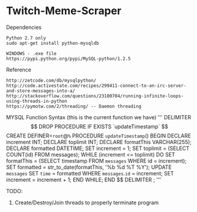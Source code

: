 # Twitch-Meme-Scraper
Dependencies
```
Python 2.7 only
sudo apt-get install python-mysqldb

WINDOWS - .exe file
https://pypi.python.org/pypi/MySQL-python/1.2.5

```

Reference
```
http://zetcode.com/db/mysqlpython/
http://code.activestate.com/recipes/299411-connect-to-an-irc-server-and-store-messages-into-a/
http://stackoverflow.com/questions/23100704/running-infinite-loops-using-threads-in-python
https://pymotw.com/2/threading/ -- Daemon threading

```
MYSQL Function Syntax
(this is the current function we have)
'''
DELIMITER $$
DROP PROCEDURE IF EXISTS `updateTimestamp` $$
CREATE DEFINER=`root`@`%` PROCEDURE `updateTimestamp`()
BEGIN
DECLARE increment INT;
DECLARE toplimit INT;
DECLARE formatThis VARCHAR(255);
DECLARE formatted DATETIME;
SET increment = 1;
SET toplimit = (SELECT COUNT(id) FROM messages);
WHILE (increment <= toplimit) DO
    SET formatThis = (SELECT timestamp FROM `messages` WHERE id = increment);
    SET formatted = str_to_date(formatThis, '%b %d %T %Y');
    UPDATE `messages` SET `time` = formatted WHERE `messages`.`id` = increment;
    SET increment = increment + 1;
  END WHILE;
END $$
DELIMITER ;
'''

TODO: 
  1. Create/Destroy/Join threads to properly terminate program


